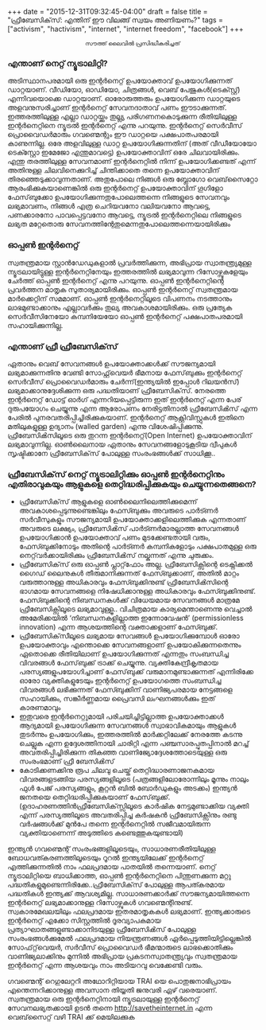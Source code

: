 +++
date = "2015-12-31T09:32:45-04:00"
draft = false
title = "ഫ്രീബേസിക്‌സ്: എന്തിന് ഈ വിലങ്ങ് സ്വയം അണിയണം?"
tags = ["activism", "hactivism", "internet", "internet freedom", "facebook"]
+++
<center><small> സൗത്ത് ലൈവില്‍ പ്രസിദ്ധീകരിച്ചത് </small> </center>

### എന്താണ് നെറ്റ് ന്യൂട്രാലിറ്റി?

അടിസ്ഥാനപരമായി ഒരു ഇന്റർനെറ്റ് ഉപയോക്താവ് ഉപയോഗിക്കുന്നത് ഡാറ്റയാണ്.  വീഡിയോ, ഓഡിയോ, ചിത്രങ്ങൾ, വെബ് പേജുകൾ(ടെക്സ്റ്റ്) എന്നിവയൊക്കെ ഡാറ്റയാണ്. ഓരോരുത്തരും ഉപയോഗിക്കുന്ന ഡാറ്റയുടെ അളവനുസരിച്ചാണ് ഇന്റർനെറ്റ് സേവനദാതാവ് പണം ഈടാക്കുന്നത്.  ഇത്തരത്തിലുള്ള എല്ലാ ഡാറ്റയ്ക്കും തുല്ല്യ പരിഗണനകൊടുക്കുന്ന രീതിയിലുള്ള ഇന്റർനെറ്റിനെ ന്യൂട്രൽ ഇന്റർനെറ്റ് എന്നു പറയുന്നു.  ഇന്റർനെറ്റ് സെർവീസ് പ്രൊവൈഡർമാരും ഗവണ്മെന്റും ഈ ഡാറ്റയെ പക്ഷപാതപരമായി കാണുന്നില്ല. ഒരേ അളവിലുള്ള ഡാറ്റ ഉപയോഗിക്കുന്നതിന് (അത് വീഡീയോയോ ടെക്സ്റ്റോ ഇമേജോ എന്തുമാവട്ടെ) ഉപയോക്താവിന് ഒരേ ചിലവായിരിക്കും. എന്തു തരത്തിലുള്ള സേവനമാണ് ഇന്റർനെറ്റിൽ നിന്ന് ഉപയോഗിക്കണ്ടത് എന്ന് അതിനുള്ള ചിലവിനെക്കുറിച്ച് ചിന്തിക്കാതെ തന്നെ ഉപയോക്താവിന് തിരഞ്ഞെടുക്കാവുന്നതാണ്. അതുപോലെ നിങ്ങൾ ഒരു ബ്ലോഗോ‌ വെബ്‌‌സൈറ്റോ ആരംഭിക്കുകയാണെങ്കിൽ ഒരു ഇന്റർനെറ്റ് ഉപയോക്താവിന് ഗൂഗിളോ ഫേസ്‌‌ബുക്കോ ഉപയോഗിക്കുന്നതുപോലെത്തന്നെ നിങ്ങളുടെ സേവനവും ലഭ്യമാവണം,  നിങ്ങൾ എത്ര ചെറിയവനോ വലിയവനോ ആവട്ടെ, പണക്കാരനോ പാവപ്പെട്ടവനോ ആവട്ടെ, ന്യൂട്രൽ ഇന്റർനെറ്റിലെ നിങ്ങളുടെ ലഭ്യത മറ്റേതൊരു സേവനത്തിന്റേതുമെന്നതുപോലെത്തന്നെയായിരിക്കും

### ഓപ്പൺ ഇന്റർനെറ്റ്

സ്വതന്ത്രമായ സ്റ്റാൻഡേഡുകളാൽ പ്രവർത്തിക്കുന്ന, അഭിപ്രായ സ്വാതന്ത്ര്യമുള്ള  ന്യൂട്രലായിട്ടുള്ള ഇന്റർനെറ്റിനേയും ഇത്തരത്തിൽ ലഭ്യമാവുന്ന റിസോഴ്സുകളേയും ചേർത്ത് ഓപ്പൺ ഇന്റർനെറ്റ് എന്നു പറയുന്നു. ഓപ്പൺ ഇന്റർനെറ്റിന്റെ പ്രവർത്തന മാതൃക സുതാര്യമായിരിക്കും.  ഓപ്പൺ ഇന്റർനെറ്റ് സ്വതന്ത്രമായ മാർക്കെറ്റിന് സമമാണ്. ഓപ്പൺ ഇന്റർനെറ്റിലൂടെ വിപണനം നടത്താനും ലാഭമുണ്ടാക്കാനും എല്ലാവർക്കും തുല്യ അവകാശമായിരിക്കും. ഒരു പ്രത്യേക സെർവീസിനേയോ കമ്പനിയേയോ  ഓപ്പൺ ഇന്റർനെറ്റ് പക്ഷപാതപരമായി സഹായിക്കുന്നില്ല.

### എന്താണ് ഫ്രീ ഫ്രീബേസിക്‌സ്

ഏതാനും വെബ് സേവനങ്ങൾ ഉപയോക്താക്കൾക്ക് സൗജന്യമായി ലഭ്യമാക്കുന്നതിനു വേണ്ടി സോഫ്റ്റ്‌‌വെയർ ഭീമനായ ഫേസ്‌‌ബുക്കും ഇന്റർനെറ്റ് സെർവീസ് പ്രൊവൈഡർമാരും ചേർന്ന്(ഇന്ത്യയിൽ ഇപ്പോൾ റിലയൻസ്) ലഭ്യമാക്കാനുദ്ദേശിക്കുന്ന ഒരു പദ്ധതിയാണ്  ഫ്രീബേസിക്‌സ്. നേരത്തെ ഇന്റർനെറ്റ് ഡോട്ട് ഓർഗ് എന്നറിയപ്പെട്ടിരുന്ന ഇത് ഇന്റർനെറ്റ് എന്ന പേര് ദുരുപയോഗം ചെയ്യുന്നു എന്ന ആരോപണം നേരിട്ടതിനാൽ ഫ്രീബേസിൿസ് എന്ന പേരിൽ പുനരവതരിപ്പിച്ചിരിക്കുകയാണ്. ഇന്റർനെറ്റ് ആക്റ്റിവിസ്റ്റുകൾ ഇതിനെ മതിലുകളുള്ള ഉദ്യാനം (walled garden) എന്നു വിശേഷിപ്പിക്കുന്നു. ഫ്രീബേസിൿസിലൂടെ ഒരു തുറന്ന ഇന്റർനെറ്റ്(Open Internet) ഉപയോക്താവിന് ലഭ്യമാവുന്നില്ല. ഓൺലൈനായ ഏതാനും സേവനങ്ങളോടുകൂടിയ ദ്വീപുകൾ സൃഷ്ടിക്കാനേ ഫ്രീബേസിക്‌സ് പോലുള്ള സംരംഭങ്ങൾക്ക് സാധിക്കൂ..

### ഫ്രീബേസിക്‌സ് നെറ്റ് ന്യൂട്രാലിറ്റിക്കും ഓപ്പൺ ഇന്റർനെറ്റിനും എതിരാവുകയും ആളുകളെ തെറ്റിദ്ധരിപ്പിക്കുകയും ചെയ്യുന്നതെങ്ങനെ?

* ഫ്രീബേസിക്‌സ് ആളുകളെ ഓൺലൈനിലെത്തിക്കുമെന്ന് അവകാശപ്പെടുന്നുണ്ടെങ്കിലും ഫേസ്ബുക്കും അവരുടെ പാർട്ണർ സർവീസുകളും സൗജന്യമായി ഉപയോക്താക്കളിലെത്തിക്കുക എന്നതാണ് അവരുടെ ലക്ഷ്യം, ഫ്രീബേസിൿസ് പാർട്ണർമാരല്ലാത്ത സേവനങ്ങൾ ഉപയോഗിക്കാൻ ഉപയോക്താവ് പണം മുടക്കേണ്ടതായി വരും, ഫേസ്ബുക്കിനോടും അതിന്റെ പാർട്ണർ കമ്പനികളോടും പക്ഷപാതമുള്ള ഒരു നെറ്റ്‌‌വർക്കായിരിക്കും ഫ്രീബേസിൿസ് നല്കുന്നത് എന്നു ചുരുക്കം.
* ഫ്രീബേസിക്‌സ് ഒരു ഓപ്പൺ പ്ലാറ്റ്‌‌ഫോം അല്ല. ഫ്രീബേസിക്സിന്റെ ടെക്നിക്കൽ ഗൈഡ് ലൈനുകൾ തീരുമാനിക്കുന്നത് ഫേസ്ബുക്കാണ്, അതിൽ മാറ്റം വരുത്താനുള്ള അധികാരവും ഫേസ്ബുക്കിനുണ്ട് ഫ്രീബേസിൿസിന്റെ ഭാഗമായ സേവനങ്ങളെ നിഷേധിക്കാനുള്ള അധികാരവും ഫേസ്ബുക്കിനുണ്ട്. ഫേസ്ബുക്കിന്റെ നിബന്ധനകൾക്ക് വിധേയമായ സേവനങ്ങൾ മാത്രമേ ഫ്രീബേസിക്സിലൂടെ ലഭ്യമാവുള്ളൂ.. വിചിത്രമായ കാര്യമെന്താണെന്നു വെച്ചാൽ അമേരിക്കയിൽ ‘നിബന്ധനകളില്ലാത്ത ഇന്നോവേഷൻ’ (permissionless innovation‌‌) എന്ന ആശയത്തിന്റെ വക്താക്കളാണ് ഫേസ്ബുക്ക്.
* ഫ്രീബേസിക്‌സീലൂടെ  ലഭ്യമായ സേവങ്ങൾ ഉപയോഗിക്കുമ്പോൾ ഓരോ ഉപയോക്താവും  എന്തൊക്കെ സേവനങ്ങളാണ് ഉപയോകിക്കുന്നതെന്നും ഏതൊക്കെ രീതിയിലാണ് ഉപയോഗിക്കുന്നത് എന്നതും സംബന്ധിച്ച വിവരങ്ങൾ ഫേസ്‌‌ബുക്ക് ട്രാക്ക് ചെയ്യുന്നു. വ്യക്തികേന്ദ്രീകൃതമായ പരസ്യങ്ങളുപയോഗിച്ചാണ് ഫേസ്‌‌ബുക്ക് വരുമാനമുണ്ടാക്കുന്നത് എന്നിരിക്കേ ഓരോ വ്യക്തികളുടേയും ഇന്റർനെറ്റ് ഉപയോഗത്തെ സംബന്ധിച്ച വിവരങ്ങൾ ലഭിക്കുന്നത് ഫേസ്ബുക്കിന് വാണിജ്യപരമായ നേട്ടങ്ങളെ സഹായിക്കും, സങ്കീർണ്ണമായ പ്രൈവസി ലംഘനങ്ങൾക്കും ഇത് കാരണമാവും
* ഇതുവരെ ഇന്റർനെറ്റുമായി പരിചയിച്ചിട്ടില്ലാത്ത ഉപയോക്താക്കൾ ആദ്യമായി ഉപയോഗിക്കുന്ന സേവനങ്ങൾ സ്വാഭാവികമായും  ആളുകൾ തുടർന്നും ഉപയോഗിക്കും, ഇത്തരത്തിൽ മാർക്കറ്റിലേക്ക് നേരത്തേ കടന്നു ചെല്ലുക എന്ന ഉദ്ദേശത്തിനായി ചാരിറ്റി എന്ന പഞ്ചസാരപ്പുതപ്പിനാൽ മറച്ച് അവതരിപ്പിച്ചിരിക്കുന്ന തികഞ്ഞ വാണിജ്യോദ്ദേശത്തോടെയുള്ള ഒരു സംരംഭമാണ് ഫ്രീ ബേസിൿസ്
* കോടിക്കണക്കിനു രൂപ ചിലവു ചെയ്ത് തെറ്റിദ്ധാരണാജനകമായ വിവരങ്ങളടങ്ങിയ  പരസ്യങ്ങളിലൂടെ  (പത്രങ്ങളിലോരോന്നിലും  മൂന്നും നാലും ഫുൾ പേജ് പരസ്യങ്ങളും, കൂറ്റൻ ബിൽ ബോർഡുകളും അടക്കം) ഇന്ത്യൻ ജനതയെ തെറ്റിദ്ധരിപ്പിക്കുകയാണ് ഫേസ്‌‌ബുക്ക്. (ഉദാഹരണത്തിൻഫ്രീബേസിക്‌സ്സിലൂടെ  കാർഷിക നേട്ടമുണ്ടാക്കിയ വ്യക്തി എന്ന് പരസ്യത്തിലൂടെ അവതരിപ്പിച്ച കർഷകൻ ഫ്രീബേസിക്സിനും രണ്ടു വർഷങ്ങൾക്ക് മുൻപേ തന്നെ ഇന്റർനെറ്റിൽ സജീവമായിരുന്ന വ്യക്തിയാണെന്ന് അടുത്തിടെ കണ്ടെത്തുകയുണ്ടായി)

ഇന്ത്യൻ ഗവണ്മെന്റ് സംരംഭങ്ങളിലൂടെയും, സാധാരണരീതിയിലുള്ള ബോധവത്കരണത്തിലൂടെയും  റൂറൽ ഇന്ത്യയിലേക്ക് ഇന്റർനെറ്റ് എത്തിക്കുന്നതിൽ നാം ഫലപ്രദമായ പാതയിൽ തന്നെയാണ്.  നെറ്റ് ന്യൂട്രാലിറ്റിയെ ബാധിക്കാത്ത, ഓപ്പൺ ഇന്റർനെറ്റിനെ പിന്തുണക്കുന്ന മറ്റു പദ്ധതികളുമുണ്ടെന്നിരിക്കേ..ഫ്രീബേസിക്‌സ് പോലുള്ള ആപത്കരമായ പദ്ധതികൾ ഇന്ത്യക്ക് ആവശ്യമില്ല. സാധാരണക്കാർക്ക് സൗജന്യമായിത്തന്നെ ഇന്റർനെറ്റ് ലഭ്യമാക്കാനുള്ള റിസോഴ്സുകൾ ഗവണ്മെന്റിനുണ്ട്. സ്വകാരമേഖലയിലും ഫലപ്രദമായ ഇതരമാതൃകകൾ ലഭ്യമാണ്. ഇന്ത്യക്കാരുടെ ഇന്റർനെറ്റ് എക്കോ സിസ്റ്റത്തിൽ ദൂരവ്യാപകമായ പ്രത്യാഘാതങ്ങളുണ്ടാക്കാനിടയുള്ള ഫ്രീബേസിൿസ് പോലുള്ള സംരംഭങ്ങൾക്കുമേൽ ഫലപ്രദമായ നിയന്ത്രണങ്ങൾ ഏർപ്പെടുത്തിയിട്ടില്ലെങ്കിൽ  സോഫ്‌‌റ്റ്‌‌വെയർ, സർവീസ് പ്രൊവൈഡർ ഭീമന്മാരുടെ ലാഭക്കൊതിക്കും വാണിജ്യലാക്കിനും മുന്നിൽ അഭിപ്രായ പ്രകടനസ്വാതന്ത്ര്യവും സ്വതന്ത്രമായ ഇന്റർനെറ്റ് എന്ന ആശയവും നാം അടിയറവു വെക്കേണ്ടി വരും.

ഗവണ്മെന്റ് റെഗുലേറ്ററി അഥോറിറ്റിയായ TRAI യെ പൊതുജനാഭിപ്രായം എന്തെന്നറിക്കാനുള്ള  അവസാന തിയ്യതി ജനുവരി ഏഴ് വരെയാണ്.  സ്വതന്ത്രമായ ഒരു ഇന്റർനെറ്റിനായി ന്യൂട്രലായുള്ള ഇന്റർനെറ്റ് സേവനലഭ്യതക്കായി ഉടൻ തന്നെ http://savetheinternet.in എന്ന വെബ്‌‌സൈറ്റ് വഴി TRAI ക്ക് മെയിലക്കുക